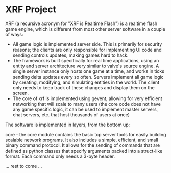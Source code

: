 
XRF Project
===========

XRF (a recursive acronym for "XRF is Realtime Flash") is a realtime flash game engine,
which is different from most other server software in a couple of ways:

 * All game logic is implemented server side. This is primarily for security
   reasons; the clients are only responsible for implementing UI code and
   sending controls updates, making games hard to hack.
 * The framework is built specifically for real time applications, using an
   entity and server architecture very similar to valve's source engine. A single
   server instance only hosts one game at a time, and works in ticks sending
   delta updates every so often. Servers implement all game logic by creating,
   modifying, and simulating entities in the world. The client only needs to
   keep track of these changes and display them on the screen.
 * The core of xrf is implemented using gevent, allowing for very efficient
   networking that will scale to many users (the core code does not have
   any game specific logic, it can be used to implement master servers,
   chat servers, etc. that host thousands of users at once)
   
The software is implemented in layers, from the bottom up:

core - the core module contains the basic tcp server tools for easily
building scalable network programs. It also includes a simple, efficient,
and small binary command protocol. It allows for the sending of commands
that are defined as python classes that specify arguments packed into a
struct-like format. Each command only needs a 3-byte header.

... rest to come ...